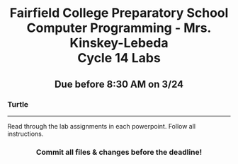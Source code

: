 <h1 align="center">
    Fairfield College Preparatory School<br>
    Computer Programming - Mrs. Kinskey-Lebeda<br>
    Cycle 14 Labs
</h1>

<h2 align="center">Due before 8:30 AM on 3/24</h2>

### Turtle
---
Read through the lab assignments in each powerpoint. Follow all instructions.

<h3 align="center">Commit all files & changes before the deadline!</h3>
